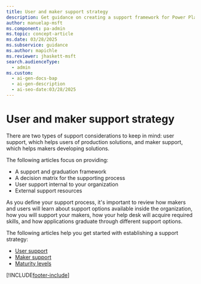 ```yaml
---
title: User and maker support strategy
description: Get guidance on creating a support framework for Power Platform users and makers, including internal and external resources.
author: manuelap-msft
ms.component: pa-admin
ms.topic: concept-article
ms.date: 03/28/2025
ms.subservice: guidance
ms.author: mapichle
ms.reviewer: jhaskett-msft
search.audienceType:
  - admin
ms.custom:
  - ai-gen-docs-bap
  - ai-gen-description
  - ai-seo-date:03/28/2025
---
```


# User and maker support strategy

There are two types of support considerations to keep in mind: user support, which helps users of production solutions, and maker support, which helps makers developing solutions.

The following articles focus on providing:

- A support and graduation framework
- A decision matrix for the supporting process
- User support internal to your organization
- External support resources

As you define your support process, it's important to review how makers and users will learn about support options available inside the organization, how you will support your makers, how your help desk will acquire required skills, and how applications graduate through different support options.

The following articles help you get started with establishing a support strategy:

- [User support](support-strategy-solutions.md)
- [Maker support](support-strategy-makers.md)
- [Maturity levels](support-strategy-maturity.md)

[!INCLUDE[footer-include](../../includes/footer-banner.md)]
